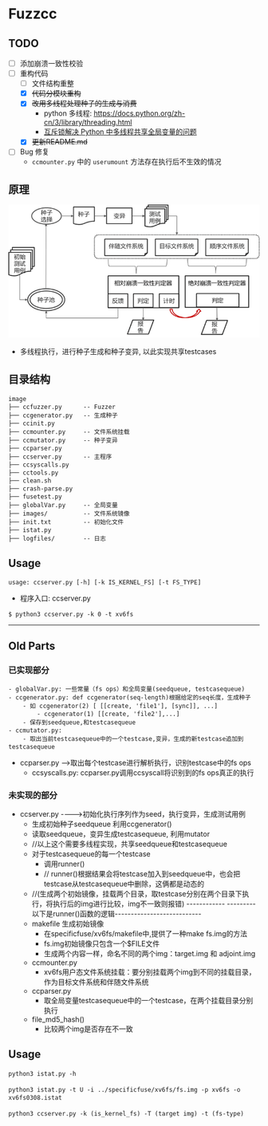 # Fuzzcc

## TODO

- [ ] 添加崩溃一致性校验
- [ ] 重构代码
    - [ ] 文件结构重整
    - [x] ~~代码分模块重构~~
    - [x] ~~改用多线程处理种子的生成与消费~~
        - python 多线程: https://docs.python.org/zh-cn/3/library/threading.html
        - [互斥锁解决 Python 中多线程共享全局变量的问题](https://zhuanlan.zhihu.com/p/259969195)
    - [x] ~~更新README.md~~
- [ ] Bug 修复
    - `ccmounter.py` 中的 `userumount` 方法存在执行后不生效的情况

## 原理

![principle](principle.png)

- 多线程执行，进行种子生成和种子变异, 以此实现共享testcases

## 目录结构

```
image
├── ccfuzzer.py      -- Fuzzer
├── ccgenerator.py   -- 生成种子
├── ccinit.py
├── ccmounter.py     -- 文件系统挂载
├── ccmutator.py     -- 种子变异
├── ccparser.py
├── ccserver.py      -- 主程序
├── ccsyscalls.py
├── cctools.py
├── clean.sh
├── crash-parse.py
├── fusetest.py
├── globalVar.py     -- 全局变量
├── images/          -- 文件系统镜像
├── init.txt         -- 初始化文件
├── istat.py
├── logfiles/        -- 日志
```

## Usage

```shell
usage: ccserver.py [-h] [-k IS_KERNEL_FS] [-t FS_TYPE]
```

- 程序入口: ccserver.py

```shell
$ python3 ccserver.py -k 0 -t xv6fs
```

---

## Old Parts

### 已实现部分


    - globalVar.py: 一些常量（fs ops）和全局变量(seedqueue, testcasequeue)
    - ccgenerator.py: def ccgenerator(seq-length)根据给定的seq长度，生成种子
        - 如 ccgenerator(2) [ [[create, 'file1'], [sync]], ...]
            - ccgenerator(1) [[create, 'file2'],...]
        - 保存到seedqueue,和testcasequeue
    - ccmutator.py: 
        - 取出当前testcasequeue中的一个testcase,变异，生成的新testcase追加到testcasequeue

- ccparser.py -->取出每个testcase进行解析执行，识别testcase中的fs ops
    - ccsyscalls.py: ccparser.py调用ccsyscall将识别到的fs ops真正的执行

### 未实现的部分
- ccserver.py ---->初始化执行序列作为seed，执行变异，生成测试用例
    - 生成初始种子seedqueue 利用ccgenerator() 
    - 读取seedqueue，变异生成testcasequeue, 利用mutator
    - //以上这个需要多线程实现，共享seedqueue和testcasequeue
    - 对于testcasequeue的每一个testcase
      - 调用runner()
      - // runner()根据结果会将testcase加入到seedqueue中，也会把testcase从testcasequeue中删除，这俩都是动态的  
    - //(生成两个初始镜像，挂载两个目录，取testcase分别在两个目录下执行，将执行后的img进行比较，img不一致则报错)
    ------------ --------- 以下是runner()函数的逻辑---------------------------
    - makefile 生成初始镜像
        - 在specificfuse/xv6fs/makefile中,提供了一种make fs.img的方法
        - fs.img初始镜像只包含一个$FILE文件
        - 生成两个内容一样，命名不同的两个img：target.img 和 adjoint.img
    - ccmounter.py 
        - xv6fs用户态文件系统挂载：要分别挂载两个img到不同的挂载目录，作为目标文件系统和伴随文件系统
    - ccparser.py
        - 取全局变量testcasequeue中的一个testcase，在两个挂载目录分别执行
    - file_md5_hash()
        - 比较两个img是否存在不一致


## Usage

```shell
python3 istat.py -h

python3 istat.py -t U -i ../specificfuse/xv6fs/fs.img -p xv6fs -o xv6fs0308.istat

python3 ccserver.py -k (is_kernel_fs) -T (target img) -t (fs-type) 
```


